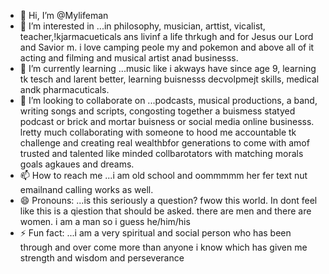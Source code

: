 - 👋 Hi, I’m @Mylifeman
- 👀 I’m interested in ...in philosophy, musician, arttist, vicalist, teacher,!kjarmacueticals ans livinf a life thrkugh and for Jesus our Lord and Savior m. i love camping peole my and pokemon and above all of it acting and filming and musical artist anad businesss.
- 🌱 I’m currently learning ...music like i akways have since age 9, learning tk tesch and larent better, learning buisnesss decvolpmejt skills, medical andk pharmacuticals.
- 💞️ I’m looking to collaborate on ...podcasts, musical productions, a band, writing songs and scripts, congosting together a buismess statyed podcast or brick and mortar buisness or social media online businesss. lretty much collaborating with someone to hood me accountable tk challenge and creating real wealthbfor generations to come with amof trusted and talented like minded  collbarotators with matching morals goals agkaues and dreams.
- 📫 How to reach me ...i am old school and oommmmm her fer text nut emailnand calling works as well.
- 😄 Pronouns: ...is this seriously a question? fwow this world.  In dont feel like this is a qiestion that should be asked. there are men and there are women. i am a man so i guess he/him/his
- ⚡ Fun fact: ...i am a very spiritual and  social person who has been through and over come more than anyone i know which has given me strength and wisdom and perseverance 

<!---rc ff ccd fffc
Mylifeman/Mylifeman is a ✨ special ✨ repository because its `README.md` (this file) appears on your GitHub profile.
You can click the Preview link to take a look at your changes. b
--->
